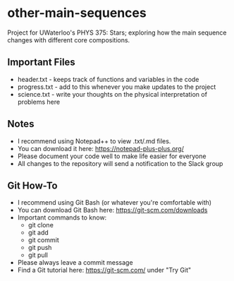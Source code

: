# other-main-sequences
Project for UWaterloo's PHYS 375: Stars; exploring how the main sequence changes with different core compositions.

## Important Files
* header.txt - keeps track of functions and variables in the code
* progress.txt - add to this whenever you make updates to the project
* science.txt - write your thoughts on the physical interpretation of problems here

## Notes
* I recommend using Notepad++ to view .txt/.md files.
* 	You can download it here: https://notepad-plus-plus.org/
* Please document your code well to make life easier for everyone
* All changes to the repository will send a notification to the Slack group

## Git How-To
* I recommend using Git Bash (or whatever you're comfortable with)
* 	You can download Git Bash here: https://git-scm.com/downloads
* Important commands to know: 
	- git clone
	- git add
	- git commit
	- git push
	- git pull
* Please always leave a commit message
* Find a Git tutorial here: https://git-scm.com/ under "Try Git"
